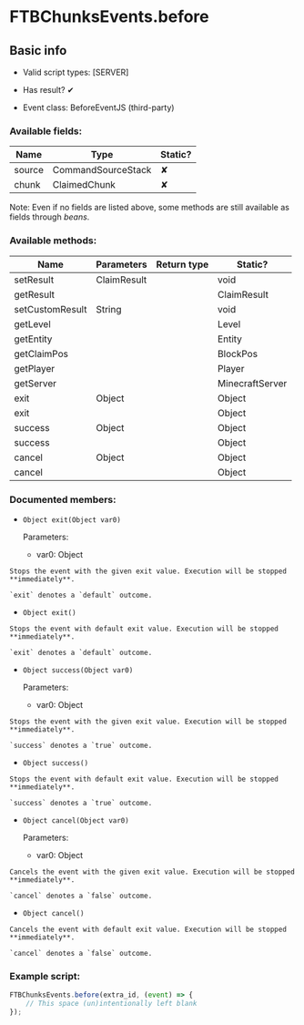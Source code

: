 # FTBChunksEvents.before

## Basic info

- Valid script types: [SERVER]

- Has result? ✔

- Event class: BeforeEventJS (third-party)

### Available fields:

| Name | Type | Static? |
| ---- | ---- | ------- |
| source | CommandSourceStack | ✘ |
| chunk | ClaimedChunk | ✘ |

Note: Even if no fields are listed above, some methods are still available as fields through *beans*.

### Available methods:

| Name | Parameters | Return type | Static? |
| ---- | ---------- | ----------- | ------- |
| setResult | ClaimResult |  | void | ✘ |
| getResult |  |  | ClaimResult | ✘ |
| setCustomResult | String |  | void | ✘ |
| getLevel |  |  | Level | ✘ |
| getEntity |  |  | Entity | ✘ |
| getClaimPos |  |  | BlockPos | ✘ |
| getPlayer |  |  | Player | ✘ |
| getServer |  |  | MinecraftServer | ✘ |
| exit | Object |  | Object | ✘ |
| exit |  |  | Object | ✘ |
| success | Object |  | Object | ✘ |
| success |  |  | Object | ✘ |
| cancel | Object |  | Object | ✘ |
| cancel |  |  | Object | ✘ |


### Documented members:

- `Object exit(Object var0)`

  Parameters:
  - var0: Object

```
Stops the event with the given exit value. Execution will be stopped **immediately**.

`exit` denotes a `default` outcome.
```

- `Object exit()`
```
Stops the event with default exit value. Execution will be stopped **immediately**.

`exit` denotes a `default` outcome.
```

- `Object success(Object var0)`

  Parameters:
  - var0: Object

```
Stops the event with the given exit value. Execution will be stopped **immediately**.

`success` denotes a `true` outcome.
```

- `Object success()`
```
Stops the event with default exit value. Execution will be stopped **immediately**.

`success` denotes a `true` outcome.
```

- `Object cancel(Object var0)`

  Parameters:
  - var0: Object

```
Cancels the event with the given exit value. Execution will be stopped **immediately**.

`cancel` denotes a `false` outcome.
```

- `Object cancel()`
```
Cancels the event with default exit value. Execution will be stopped **immediately**.

`cancel` denotes a `false` outcome.
```



### Example script:

```js
FTBChunksEvents.before(extra_id, (event) => {
	// This space (un)intentionally left blank
});
```

